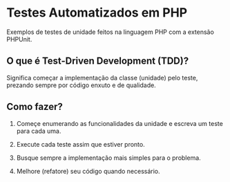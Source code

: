 # Testes Automatizados em PHP

Exemplos de testes de unidade feitos na linguagem PHP com a extensão PHPUnit.

## O que é Test-Driven Development (TDD)?

Significa começar a implementação da classe (unidade) pelo teste, prezando sempre por código enxuto e de qualidade.

## Como fazer?

1. Começe enumerando as funcionalidades da unidade e escreva um teste para cada uma.

1. Execute cada teste assim que estiver pronto.

1. Busque sempre a implementação mais simples para o problema.

1. Melhore (refatore) seu código quando necessário.
